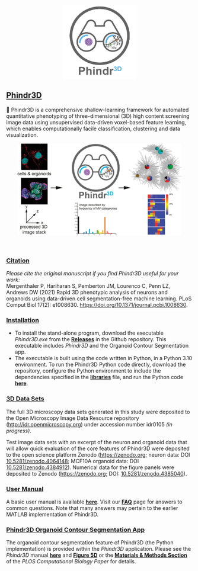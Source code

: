 <p align="center">
<img src="phindr3d_icon.png" width="200" height="200"></img></p>

## <ins>Phindr3D</ins>

:microscope: Phindr3D is a comprehensive shallow-learning framework for automated quantitative phenotyping of three-dimensional (3D) high content screening image data using unsupervised data-driven voxel-based feature learning, which enables computationally facile classification, clustering and data visualization. 
<br>
<p align="center">
<img src="Phindr3D-workflow.png" width="444" height="250"></img></p>
<br>

### <ins>Citation</ins>
<i>Please cite the original manuscript if you find Phindr3D useful for your work:</i>
<br/>
Mergenthaler P, Hariharan S, Pemberton JM, Lourenco C, Penn LZ, Andrews DW (2021) Rapid 3D phenotypic analysis of neurons and organoids using data-driven cell segmentation-free machine learning. PLoS Comput Biol 17(2): e1008630. https://doi.org/10.1371/journal.pcbi.1008630. 

### <ins>Installation</ins>

* To install the stand-alone program, download the executable *Phindr3D.exe* from the [**Releases**](https://github.com/DWALab/Phindr3D/releases) in the Github repository. This executable includes *Phindr3D* and the Organoid Contour Segmentation app. 
* The executable is built using the code written in Python, in a Python 3.10 environment. To run the Phindr3D Python code directly, download the repository, configure the Python environment to include the dependencies specified in the [**libraries**](Phindr3D-Python/docs/libraries) file, and run the Python code [**here**](Phindr3D-Python).

### <ins>3D Data Sets</ins>

The full 3D microscopy data sets generated in this study were deposited to the Open Microscopy Image Data Resource repository (http://idr.openmicroscopy.org) under accession number idr0105 *(in progress)*.

Test image data sets with an excerpt of the neuron and organoid data that will allow quick evaluation of the core features of Phindr3D were deposited to the open science platform Zenodo (https://zenodo.org; neuron data: DOI <a href="https://dx.doi.org/10.5281/zenodo.4064148" target="_blank" rel="noopener noreferrer">10.5281/zenodo.4064148</a>; MCF10A organoid data: DOI <a href=https://dx.doi.org/10.5281/zenodo.4384912>10.5281/zenodo.4384912</a>). Numerical data for the figure panels were deposited to Zenodo (https://zenodo.org; DOI: <a href=https://dx.doi.org/10.5281/zenodo.4385040> 10.5281/zenodo.4385040</a>). 

### <ins>User Manual</ins>
A basic user manual is available [**here**](Manuals/Phindr3D_Python_UserManual.md). Visit our [**FAQ**](https://github.com/santoshhariharan/Phindr3D/wiki/FAQ) page for answers to common questions. Note that many answers may pertain to the earlier MATLAB implementation of Phindr3D.

### <ins>Phindr3D Organoid Contour Segmentation App</ins>
The organoid contour segmentation feature of Phindr3D (the Python implementation) is provided within the *Phindr3D* application. Please see the *Phindr3D* manual [**here**](Manuals/Phindr3D_Python_UserManual.md) and [**Figure 5D**](https://journals.plos.org/ploscompbiol/article/figure?id=10.1371/journal.pcbi.1008630.g005) or the [**Materials & Methods Section**](https://journals.plos.org/ploscompbiol/article?id=10.1371/journal.pcbi.1008630#sec009) of the *PLOS Computational Biology Paper* for details.

